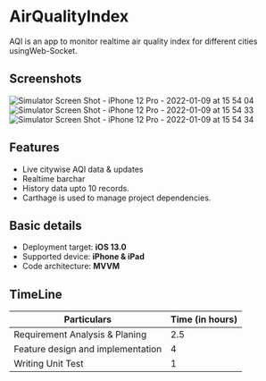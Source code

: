 # AirQualityIndex

AQI is an app to monitor realtime air quality index for different cities usingWeb-Socket.

## Screenshots

![Simulator Screen Shot - iPhone 12 Pro - 2022-01-09 at 15 54 04](https://user-images.githubusercontent.com/4024876/148678786-64d76e05-29c7-4968-aca1-7af535527045.png)
![Simulator Screen Shot - iPhone 12 Pro - 2022-01-09 at 15 54 33](https://user-images.githubusercontent.com/4024876/148678791-0865be74-53f3-4bd6-9618-66951c7a35a6.png)
![Simulator Screen Shot - iPhone 12 Pro - 2022-01-09 at 15 54 34](https://user-images.githubusercontent.com/4024876/148678792-2da5678f-86be-4fe2-8646-2312dbf84c47.png)

## Features
- Live citywise AQI data & updates
- Realtime barchar
- History data upto 10 records.
- Carthage is used to manage project dependencies.

## Basic details
- Deployment target: **iOS 13.0**
- Supported device: **iPhone & iPad**
- Code architecture: **MVVM**

## TimeLine
| Particulars | Time (in hours) |
| ------ | ------ |
| Requirement Analysis & Planing |  2.5 |
| Feature design and implementation | 4 |
| Writing Unit Test | 1 |
